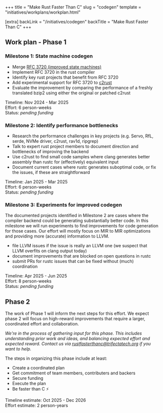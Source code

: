 +++
title = "Make Rust Faster Than C"
slug = "codegen"
template = "initiatives/workplans/workplan.html"

[extra]
backLink = "/initiatives/codegen"
backTitle = "Make Rust Faster Than C"
+++

## Work plan - Phase 1

### Milestone 1: State machine codegen

- Merge [RFC 3720 (improved state machines)](https://github.com/rust-lang/rfcs/pull/3720)
- Implement RFC 3720 in the rust compiler
- Identify key rust projects that benefit from RFC 3720
- Add experimental support for RFC 3720 to [c2rust](https://c2rust.com/)
- Evaluate the improvement by comparing the performance of a freshly translated bzip2 using either the original or patched c2rust

Timeline: Nov 2024 - Mar 2025  
Effort: 6 person-weeks  
Status: *pending funding*

### Milestone 2: Identify performance bottlenecks

- Research the performance challenges in key projects (e.g. Servo, RfL, serde, NVMe driver, c2rust, rav1d, ripgrep)
- Talk to expert rust project members to document direction and bottlenecks of improving the backend
- Use c2rust to find small code samples where clang generates better assembly than rustc for (effectively) equivalent input
- Document current cases where rustc generates suboptimal code, or fix the issues, if these are straightforward

Timeline: Jan 2025 - Mar 2025  
Effort: 6 person-weeks  
Status: *pending funding*

### Milestone 3: Experiments for improved codegen

The documented projects identified in Milestone 2 are cases where the compiler backend could be generating substantially better code. In this milestone we will run experiments to find improvements for code generation for those cases. Our effort will mostly focus on MIR to MIR optimizations and providing more (accurate) information to LLVM.

- file LLVM issues if the issue is really an LLVM one (we suspect that LLVM overfits on clang output today)
- document improvements that are blocked on open questions in rustc
- submit PRs for rustc issues that can be fixed without (much) coordination

Timeline: Apr 2025 - Jun 2025  
Effort: 8 person-weeks  
Status: *pending funding*

## Phase 2

The work of Phase 1 will inform the next steps for this effort. We expect phase 2 will focus on high-reward improvements that require a larger, coordinated effort and collaboration.

*We're in the process of gathering input for this phase. This includes understanding prior work and ideas, and balancing expected effort and expected reward. Contact us via [rustfasterthanc@trifectatech.org](mailto:rustfasterthanc@trifectatech.org) if you want to help.*

The steps in organizing this phase include at least:

- Create a coordinated plan
- Get commitment of team members, contributers and backers
- Secure funding
- Execute the plan
- Be faster than C ⚡

Timeline estimate: Oct 2025 - Dec 2026  
Effort estimate: 2 person-years
